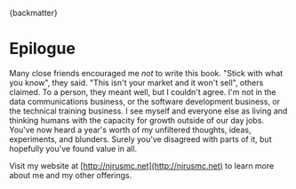 {backmatter}

# Epilogue
Many close friends encouraged me *not* to write this book. "Stick with what you know", they said. "This isn't your market and it won't sell", others claimed.  To a person, they meant well, but I couldn't agree. I'm not in the data communications business, or the software development business, or the technical training business. I see myself and everyone else as living and thinking humans with the capacity for growth outside of our day jobs. You've now heard a year's worth of my unfiltered thoughts, ideas, experiments, and blunders. Surely you've disagreed with parts of it, but hopefully you've found value in all.

Visit my website at [http://njrusmc.net](http://njrusmc.net) to learn more about me and my other offerings.
